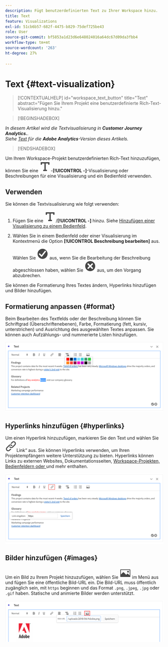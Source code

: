 ```yaml
---
description: Fügt benutzerdefinierten Text zu Ihrer Workspace hinzu.
title: Text
feature: Visualizations
exl-id: 51cb6b57-682f-4475-b829-75def725be43
role: User
source-git-commit: bf5853a1d23d6e648024016a64dc67d09da3fbb4
workflow-type: tm+mt
source-wordcount: '263'
ht-degree: 27%

---
```


# Text {#text-visualization}

<!-- markdownlint-disable MD034 -->

>[!CONTEXTUALHELP]
>id="workspace_text_button"
>title="Text"
>abstract="Fügen Sie Ihrem Projekt eine benutzerdefinierte Rich-Text-Visualisierung hinzu."

<!-- markdownlint-enable MD034 -->


>[!BEGINSHADEBOX]

*In diesem Artikel wird die Textvisualisierung in **Customer Journey Analytics.**.<br/>Siehe [Text](https://experienceleague.adobe.com/en/docs/analytics/analyze/analysis-workspace/visualizations/text) für die **Adobe Analytics**-Version dieses Artikels.*

>[!ENDSHADEBOX]


Um Ihrem Workspace-Projekt benutzerdefinierten Rich-Text hinzuzufügen, können Sie eine ![Text-](/help/assets/icons/Text.svg)-**[!UICONTROL -]**-Visualisierung oder Beschreibungen für eine Visualisierung und ein Bedienfeld verwenden.

## Verwenden

Sie können die Textvisualisierung wie folgt verwenden:

1. Fügen Sie eine ![Text](/help/assets/icons/Text.svg)/**[!UICONTROL -]** hinzu. Siehe [Hinzufügen einer Visualisierung zu einem Bedienfeld](freeform-analysis-visualizations.md#add-visualizations-to-a-panel).

1. Wählen Sie in einem Bedienfeld oder einer Visualisierung im Kontextmenü die Option **[!UICONTROL Beschreibung bearbeiten]** aus.

   Wählen Sie ![CheckmarkCircle](/help/assets/icons/CheckmarkCircle.svg) aus, wenn Sie die Bearbeitung der Beschreibung abgeschlossen haben, wählen Sie ![CloseCircle](/help/assets/icons/CloseCircle.svg) aus, um den Vorgang abzubrechen.

Sie können die Formatierung Ihres Textes ändern, Hyperlinks hinzufügen und Bilder hinzufügen.

## Formatierung anpassen {#format}

Beim Bearbeiten des Textfelds oder der Beschreibung können Sie Schriftgrad (Überschriftenebenen), Farbe, Formatierung (fett, kursiv, unterstrichen) und Ausrichtung des ausgewählten Textes anpassen. Sie können auch Aufzählungs- und nummerierte Listen hinzufügen.

![Textoptionen für ein Workspace-Projekt, in dem die Textfarbpalette hervorgehoben wird.](assets/format.png)

## Hyperlinks hinzufügen {#hyperlinks}

Um einen Hyperlink hinzuzufügen, markieren Sie den Text und wählen Sie ![ Menü ](/help/assets/icons/Link.svg)Link“ aus. Sie können Hyperlinks verwenden, um Ihren Projektempfängern weitere Unterstützung zu bieten. Hyperlinks können Links zu externen Websites, Dokumentationsseiten, [Workspace-Projekten, Bedienfeldern oder ](/help/analysis-workspace/curate-share/shareable-links.md) und mehr enthalten.

![Textoptionen mit hervorgehobenem Link-Symbol.](assets/hyperlink.png)

## Bilder hinzufügen {#images}

Um ein Bild zu Ihrem Projekt hinzuzufügen, wählen Sie ![Bild](/help/assets/icons/Image.svg) im Menü aus und fügen Sie eine öffentliche Bild-URL ein. Die Bild-URL muss öffentlich zugänglich sein, mit `https` beginnen und das Format `.png`, `.jpeg`, `.jpg` oder `.gif` haben. Statische und animierte Bilder werden unterstützt.

![Textoptionen mit ausgewähltem Bildsymbol.](assets/image.png)
